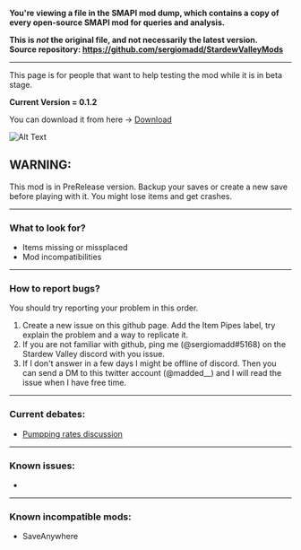 **You're viewing a file in the SMAPI mod dump, which contains a copy of every open-source SMAPI mod
for queries and analysis.**

**This is _not_ the original file, and not necessarily the latest version.**  
**Source repository: https://github.com/sergiomadd/StardewValleyMods**

----

This page is for people that want to help testing the mod while it is in beta stage.  

**Current Version = 0.1.2**  

You can download it from here -> [Download](https://github.com/sergiomadd/StardewValleyMods/releases/tag/Beta)  

![Alt Text](gifs/simpleItemSending.gif)

## WARNING:
This mod is in PreRelease version. Backup your saves or create a new save before playing with it. You might lose items and get crashes.

---

### What to look for?
- Items missing or missplaced
- Mod incompatibilities

---

### How to report bugs?
You should try reporting your problem in this order.
1) Create a new issue on this github page. Add the Item Pipes label, try explain the problem and a way to replicate it.
2) If you are not familiar with github, ping me (@sergiomadd#5168) on the Stardew Valley discord with you issue.
3) If I don't answer in a few days I might be offline of discord. Then you can send a DM to this twitter account (@madded__) and I will read the issue when I have free time.

---

### Current debates: 
- [Pumpping rates discussion](https://github.com/sergiomadd/StardewValleyMods/issues/3#issue-1272491737)

---

### Known issues:
- 

---

### Known incompatible mods:
- SaveAnywhere

